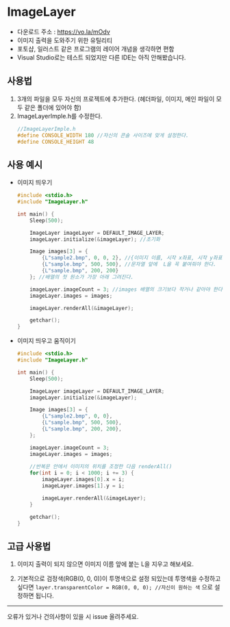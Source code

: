 # ImageLayer
* 다운로드 주소 : https://vo.la/mOdv
* 이미지 출력을 도와주기 위한 유틸리티
* 포토샵, 일러스트 같은 프로그램의 레이어 개념을 생각하면 편함
* Visual Studio로는 테스트 되었지만 다른 IDE는 아직 안해봤습니다.

## 사용법
1. 3개의 파일을 모두 자신의 프로젝트에 추가한다. (헤더파일, 이미지, 메인 파일이 모두 같은 폴더에 있어야 함)
2. ImageLayerImple.h를 수정한다.
	```c 
	//ImageLayerImple.h
	#define CONSOLE_WIDTH 180 //자신의 콘솔 사이즈에 맞게 설정한다.
	#define CONSOLE_HEIGHT 48
	```
## 사용 예시
* 이미지 띄우기
	```c
	#include <stdio.h>
	#include "ImageLayer.h"

	int main() {
		Sleep(500);

		ImageLayer imageLayer = DEFAULT_IMAGE_LAYER;
		imageLayer.initialize(&imageLayer); //초기화

		Image images[3] = {
			{L"sample2.bmp", 0, 0, 2}, //{이미지 이름, 시작 x좌표, 시작 y좌표, 크기 배율(쓰지 않으면 기본값인 16이 들어감)} 
			{L"sample.bmp", 500, 500}, //문자열 앞에  L을 꼭 붙여줘야 한다.
			{L"sample.bmp", 200, 200}
		}; //배열의 첫 원소가 가장 아래 그려진다.

		imageLayer.imageCount = 3; //images 배열의 크기보다 작거나 같아야 한다.
		imageLayer.images = images;

		imageLayer.renderAll(&imageLayer);

		getchar();
	}
	```

* 이미지 띄우고 움직이기
	```c
    #include <stdio.h>
    #include "ImageLayer.h"

    int main() {
	    Sleep(500);

	    ImageLayer imageLayer = DEFAULT_IMAGE_LAYER;
	    imageLayer.initialize(&imageLayer);

	    Image images[3] = {
		    {L"sample2.bmp", 0, 0},
		    {L"sample.bmp", 500, 500},
		    {L"sample.bmp", 200, 200},
	    };

	    imageLayer.imageCount = 3;
	    imageLayer.images = images;
        
        //반복문 안에서 이미지의 위치를 조정한 다음 renderAll()
	    for(int i = 0; i < 1000; i += 3) {
		    imageLayer.images[0].x = i;
		    imageLayer.images[1].y = i;

		    imageLayer.renderAll(&imageLayer);
	    }

	    getchar();
    }
	```

## 고급 사용법
1. 이미지 출력이 되지 않으면 이미지 이름 앞에 붙는  L을 지우고 해보세요.

2. 기본적으로 검정색(RGB(0, 0, 0))이 투명색으로 설정 되있는데 투명색을 수정하고 싶다면
```layer.transparentColor = RGB(0, 0, 0); //자신이 원하는 색``` 으로 설정하면 됩니다.

---
오류가 있거나 건의사항이 있을 시 issue 올려주세요.

